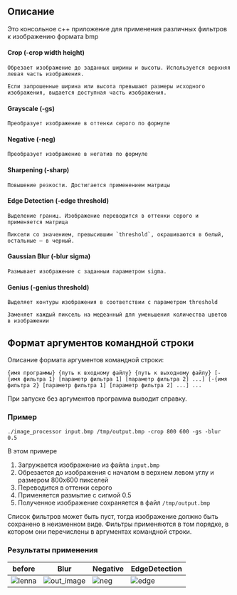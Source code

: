 ## Описание
Это консольное c++ приложение для применения различных фильтров к изображению формата bmp

#### Crop (-crop width height)
    Обрезает изображение до заданных ширины и высоты. Используется верхняя левая часть изображения.

    Если запрошенные ширина или высота превышают размеры исходного изображения, выдается доступная часть изображения.

#### Grayscale (-gs)
    Преобразует изображение в оттенки серого по формуле

#### Negative (-neg)
    Преобразует изображение в негатив по формуле

#### Sharpening (-sharp)
    Повышение резкости. Достигается применением матрицы

#### Edge Detection (-edge threshold)
    Выделение границ. Изображение переводится в оттенки серого и применяется матрица

    Пиксели со значением, превысившим `threshold`, окрашиваются в белый, остальные – в черный.

#### Gaussian Blur (-blur sigma)
    Размывает изображение с заданныи параметром sigma.

#### Genius (-genius threshold)
    Выделяет контуры изображения в соответствии с параметром threshold
    
    Заменяет каждый пиксель на медеанный для уменьшения количества цветов в изображении

## Формат аргументов командной строки

Описание формата аргументов командной строки:

`{имя программы} {путь к входному файлу} {путь к выходному файлу}
[-{имя фильтра 1} [параметр фильтра 1] [параметр фильтра 2] ...]
[-{имя фильтра 2} [параметр фильтра 1] [параметр фильтра 2] ...] ...`

При запуске без аргументов программа выводит справку.

### Пример
`./image_processor input.bmp /tmp/output.bmp -crop 800 600 -gs -blur 0.5`

В этом примере
1. Загружается изображение из файла `input.bmp`
2. Обрезается до изображения с началом в верхнем левом углу и размером 800х600 пикселей
3. Переводится в оттенки серого
4. Применяется размытие с сигмой 0.5
5. Полученное изображение сохраняется в файл `/tmp/output.bmp`

Список фильтров может быть пуст, тогда изображение должно быть сохранено в неизменном виде.
Фильтры применяются в том порядке, в котором они перечислены в аргументах командной строки.

### Результаты применения
| before                 | Blur                          |Negative              | EdgeDetection        |
| ---------------------- | ------------------------------|----------------------|----------------------|
| ![lenna](lenna.bmp)    |  ![out_image](out_image.bmp)  |![neg](neg.bmp)       | ![edge](edge.bmp)    |

